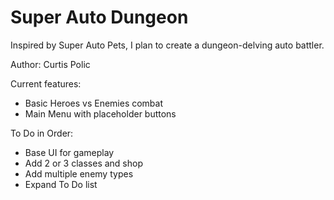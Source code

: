 # Super Auto Dungeon
Inspired by Super Auto Pets, I plan to create a dungeon-delving auto battler.

Author: Curtis Polic

Current features:
- Basic Heroes vs Enemies combat
- Main Menu with placeholder buttons

To Do in Order:
- Base UI for gameplay
- Add 2 or 3 classes and shop
- Add multiple enemy types
- Expand To Do list